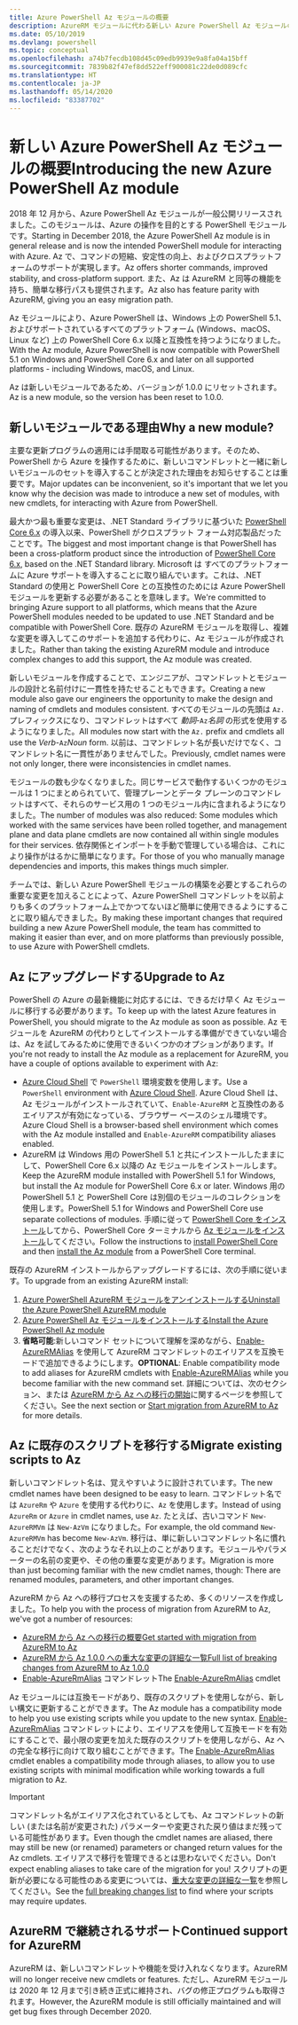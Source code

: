 ```yaml
---
title: Azure PowerShell Az モジュールの概要
description: AzureRM モジュールに代わる新しい Azure PowerShell Az モジュールの概要。
ms.date: 05/10/2019
ms.devlang: powershell
ms.topic: conceptual
ms.openlocfilehash: a74b7fecdb108d45c09edb9939e9a8fa04a15bff
ms.sourcegitcommit: 7839b82f47ef8dd522eff900081c22de0d089cfc
ms.translationtype: HT
ms.contentlocale: ja-JP
ms.lasthandoff: 05/14/2020
ms.locfileid: "83387702"
---
```

# <a name="introducing-the-new-azure-powershell-az-module"></a><span data-ttu-id="a8b17-103">新しい Azure PowerShell Az モジュールの概要</span><span class="sxs-lookup"><span data-stu-id="a8b17-103">Introducing the new Azure PowerShell Az module</span></span>

<span data-ttu-id="a8b17-104">2018 年 12 月から、Azure PowerShell Az モジュールが一般公開リリースされました。このモジュールは、Azure の操作を目的とする PowerShell モジュールです。</span><span class="sxs-lookup"><span data-stu-id="a8b17-104">Starting in December 2018, the Azure PowerShell Az module is in general release and is now the intended PowerShell module for interacting with Azure.</span></span> <span data-ttu-id="a8b17-105">Az で、コマンドの短縮、安定性の向上、およびクロスプラットフォームのサポートが実現します。</span><span class="sxs-lookup"><span data-stu-id="a8b17-105">Az offers shorter commands, improved stability, and cross-platform support.</span></span> <span data-ttu-id="a8b17-106">また、Az は AzureRM と同等の機能を持ち、簡単な移行パスも提供されます。</span><span class="sxs-lookup"><span data-stu-id="a8b17-106">Az also has feature parity with AzureRM, giving you an easy migration path.</span></span>

<span data-ttu-id="a8b17-107">Az モジュールにより、Azure PowerShell は、Windows 上の PowerShell 5.1、およびサポートされているすべてのプラットフォーム (Windows、macOS、Linux など) 上の PowerShell Core 6.x 以降と互換性を持つようになりました。</span><span class="sxs-lookup"><span data-stu-id="a8b17-107">With the Az module, Azure PowerShell is now compatible with PowerShell 5.1 on Windows and PowerShell Core 6.x and later on all supported platforms - including Windows, macOS, and Linux.</span></span>

<span data-ttu-id="a8b17-108">Az は新しいモジュールであるため、バージョンが 1.0.0 にリセットされます。</span><span class="sxs-lookup"><span data-stu-id="a8b17-108">Az is a new module, so the version has been reset to 1.0.0.</span></span>

## <a name="why-a-new-module"></a><span data-ttu-id="a8b17-109">新しいモジュールである理由</span><span class="sxs-lookup"><span data-stu-id="a8b17-109">Why a new module?</span></span>

<span data-ttu-id="a8b17-110">主要な更新プログラムの適用には手間取る可能性があります。そのため、PowerShell から Azure を操作するために、新しいコマンドレットと一緒に新しいモジュールのセットを導入することが決定された理由をお知らせすることは重要です。</span><span class="sxs-lookup"><span data-stu-id="a8b17-110">Major updates can be inconvenient, so it's important that we let you know why the decision was made to introduce a new set of modules, with new cmdlets, for interacting with Azure from PowerShell.</span></span>

<span data-ttu-id="a8b17-111">最大かつ最も重要な変更は、.NET Standard ライブラリに基づいた [PowerShell Core 6.x](/powershell/scripting/overview) の導入以来、PowerShell がクロスプラット フォーム対応製品だったことです。</span><span class="sxs-lookup"><span data-stu-id="a8b17-111">The biggest and most important change is that PowerShell has been a cross-platform product since the introduction of [PowerShell Core 6.x](/powershell/scripting/overview), based on the .NET Standard library.</span></span>
<span data-ttu-id="a8b17-112">Microsoft は すべてのプラットフォームに Azure サポートを導入することに取り組んでいます。これは、.NET Standard の使用と PowerShell Core との互換性のためには Azure PowerShell モジュールを更新する必要があることを意味します。</span><span class="sxs-lookup"><span data-stu-id="a8b17-112">We're committed to bringing Azure support to all platforms, which means that the Azure PowerShell modules needed to be updated to use .NET Standard and be compatible with PowerShell Core.</span></span> <span data-ttu-id="a8b17-113">既存の AzureRM モジュールを取得し、複雑な変更を導入してこのサポートを追加する代わりに、Az モジュールが作成されました。</span><span class="sxs-lookup"><span data-stu-id="a8b17-113">Rather than taking the existing AzureRM module and introduce complex changes to add this support, the Az module was created.</span></span>

<span data-ttu-id="a8b17-114">新しいモジュールを作成することで、エンジニアが、コマンドレットとモジュールの設計と名前付けに一貫性を持たせることもできます。</span><span class="sxs-lookup"><span data-stu-id="a8b17-114">Creating a new module also gave our engineers the opportunity to make the design and naming of cmdlets and modules consistent.</span></span> <span data-ttu-id="a8b17-115">すべてのモジュールの先頭は `Az.` プレフィックスになり、コマンドレットはすべて _動詞_-`Az`_名詞_ の形式を使用するようになりました。</span><span class="sxs-lookup"><span data-stu-id="a8b17-115">All modules now start with the `Az.` prefix and cmdlets all use the _Verb_-`Az`_Noun_ form.</span></span> <span data-ttu-id="a8b17-116">以前は、コマンドレット名が長いだけでなく、コマンドレット名に一貫性がありませんでした。</span><span class="sxs-lookup"><span data-stu-id="a8b17-116">Previously, cmdlet names were not only longer, there were inconsistencies in cmdlet names.</span></span>

<span data-ttu-id="a8b17-117">モジュールの数も少なくなりました。同じサービスで動作するいくつかのモジュールは 1 つにまとめられていて、管理プレーンとデータ プレーンのコマンドレットはすべて、それらのサービス用の 1 つのモジュール内に含まれるようになりました。</span><span class="sxs-lookup"><span data-stu-id="a8b17-117">The number of modules was also reduced: Some modules which worked with the same services have been rolled together, and management plane and data plane cmdlets are now contained all within single modules for their services.</span></span> <span data-ttu-id="a8b17-118">依存関係とインポートを手動で管理している場合は、これにより操作がはるかに簡単になります。</span><span class="sxs-lookup"><span data-stu-id="a8b17-118">For those of you who manually manage dependencies and imports, this makes things much simpler.</span></span>

<span data-ttu-id="a8b17-119">チームでは、新しい Azure PowerShell モジュールの構築を必要とするこれらの重要な変更を加えることによって、Azure PowerShell コマンドレットを以前よりも多くのプラットフォーム上でかつてないほど簡単に使用できるようにすることに取り組んできました。</span><span class="sxs-lookup"><span data-stu-id="a8b17-119">By making these important changes that required building a new Azure PowerShell module, the team has committed to making it easier than ever, and on more platforms than previously possible, to use Azure with PowerShell cmdlets.</span></span>

## <a name="upgrade-to-az"></a><span data-ttu-id="a8b17-120">Az にアップグレードする</span><span class="sxs-lookup"><span data-stu-id="a8b17-120">Upgrade to Az</span></span>

<span data-ttu-id="a8b17-121">PowerShell の Azure の最新機能に対応するには、できるだけ早く Az モジュールに移行する必要があります。</span><span class="sxs-lookup"><span data-stu-id="a8b17-121">To keep up with the latest Azure features in PowerShell, you should migrate to the Az module as soon as possible.</span></span> <span data-ttu-id="a8b17-122">Az モジュールを AzureRM の代わりとしてインストールする準備ができていない場合は、Az を試してみるために使用できるいくつかのオプションがあります。</span><span class="sxs-lookup"><span data-stu-id="a8b17-122">If you're not ready to install the Az module as a replacement for AzureRM, you have a couple of options available to experiment with Az:</span></span>

* <span data-ttu-id="a8b17-123">[Azure Cloud Shell](https://docs.microsoft.com/azure/cloud-shell/overview) で `PowerShell` 環境変数を使用します。</span><span class="sxs-lookup"><span data-stu-id="a8b17-123">Use a `PowerShell` environment with [Azure Cloud Shell](https://docs.microsoft.com/azure/cloud-shell/overview).</span></span>
  <span data-ttu-id="a8b17-124">Azure Cloud Shell は、Az モジュールがインストールされていて、`Enable-AzureRM` と互換性のあるエイリアスが有効になっている、ブラウザー ベースのシェル環境です。</span><span class="sxs-lookup"><span data-stu-id="a8b17-124">Azure Cloud Shell is a browser-based shell environment which comes with the Az module installed and `Enable-AzureRM` compatibility aliases enabled.</span></span>
* <span data-ttu-id="a8b17-125">AzureRM は Windows 用の PowerShell 5.1 と共にインストールしたままにして、PowerShell Core 6.x 以降の Az モジュールをインストールします。</span><span class="sxs-lookup"><span data-stu-id="a8b17-125">Keep the AzureRM module installed with PowerShell 5.1 for Windows, but install the Az module for PowerShell Core 6.x or later.</span></span> <span data-ttu-id="a8b17-126">Windows 用の PowerShell 5.1 と PowerShell Core は別個のモジュールのコレクションを使用します。</span><span class="sxs-lookup"><span data-stu-id="a8b17-126">PowerShell 5.1 for Windows and PowerShell Core use separate collections of modules.</span></span> <span data-ttu-id="a8b17-127">手順に従って [PowerShell Core をインストール](/powershell/scripting/install/installing-powershell-core-on-windows)してから、PowerShell Core ターミナルから [Az モジュールをインストール](install-az-ps.md)してください。</span><span class="sxs-lookup"><span data-stu-id="a8b17-127">Follow the instructions to [install PowerShell Core](/powershell/scripting/install/installing-powershell-core-on-windows) and then [install the Az module](install-az-ps.md) from a PowerShell Core terminal.</span></span>

<span data-ttu-id="a8b17-128">既存の AzureRM インストールからアップグレードするには、次の手順に従います。</span><span class="sxs-lookup"><span data-stu-id="a8b17-128">To upgrade from an existing AzureRM install:</span></span>

1. [<span data-ttu-id="a8b17-129">Azure PowerShell AzureRM モジュールをアンインストールする</span><span class="sxs-lookup"><span data-stu-id="a8b17-129">Uninstall the Azure PowerShell AzureRM module</span></span>](/powershell/azure/uninstall-az-ps#uninstall-the-azurerm-module)
2. [<span data-ttu-id="a8b17-130">Azure PowerShell Az モジュールをインストールする</span><span class="sxs-lookup"><span data-stu-id="a8b17-130">Install the Azure PowerShell Az module</span></span>](install-az-ps.md)
3. <span data-ttu-id="a8b17-131">__省略可能__:新しいコマンド セットについて理解を深めながら、[Enable-AzureRMAlias](/powershell/module/az.accounts/enable-azurermalias) を使用して AzureRM コマンドレットのエイリアスを互換モードで追加できるようにします。</span><span class="sxs-lookup"><span data-stu-id="a8b17-131">__OPTIONAL__: Enable compatibility mode to add aliases for AzureRM cmdlets with [Enable-AzureRMAlias](/powershell/module/az.accounts/enable-azurermalias) while you become familiar with the new command set.</span></span> <span data-ttu-id="a8b17-132">詳細については、次のセクション、または [AzureRM から Az への移行の開始](migrate-from-azurerm-to-az.md)に関するページを参照してください。</span><span class="sxs-lookup"><span data-stu-id="a8b17-132">See the next section or [Start migration from AzureRM to Az](migrate-from-azurerm-to-az.md) for more details.</span></span>

## <a name="migrate-existing-scripts-to-az"></a><span data-ttu-id="a8b17-133">Az に既存のスクリプトを移行する</span><span class="sxs-lookup"><span data-stu-id="a8b17-133">Migrate existing scripts to Az</span></span>

<span data-ttu-id="a8b17-134">新しいコマンドレット名は、覚えやすいように設計されています。</span><span class="sxs-lookup"><span data-stu-id="a8b17-134">The new cmdlet names have been designed to be easy to learn.</span></span> <span data-ttu-id="a8b17-135">コマンドレット名では `AzureRm` や `Azure` を使用する代わりに、`Az` を使用します。</span><span class="sxs-lookup"><span data-stu-id="a8b17-135">Instead of using `AzureRm` or `Azure` in cmdlet names, use `Az`.</span></span> <span data-ttu-id="a8b17-136">たとえば、古いコマンド `New-AzureRMVm` は `New-AzVm` になりました。</span><span class="sxs-lookup"><span data-stu-id="a8b17-136">For example, the old command `New-AzureRMVm` has become `New-AzVm`.</span></span>
<span data-ttu-id="a8b17-137">移行は、単に新しいコマンドレット名に慣れることだけでなく、次のようなそれ以上のことがあります。モジュールやパラメーターの名前の変更や、その他の重要な変更があります。</span><span class="sxs-lookup"><span data-stu-id="a8b17-137">Migration is more than just becoming familiar with the new cmdlet names, though: There are renamed modules, parameters, and other important changes.</span></span>

<span data-ttu-id="a8b17-138">AzureRM から Az への移行プロセスを支援するため、多くのリソースを作成しました。</span><span class="sxs-lookup"><span data-stu-id="a8b17-138">To help you with the process of migration from AzureRM to Az, we've got a number of resources:</span></span>

* [<span data-ttu-id="a8b17-139">AzureRM から Az への移行の概要</span><span class="sxs-lookup"><span data-stu-id="a8b17-139">Get started with migration from AzureRM to Az</span></span>](migrate-from-azurerm-to-az.md)
* [<span data-ttu-id="a8b17-140">AzureRM から Az 1.0.0 への重大な変更の詳細な一覧</span><span class="sxs-lookup"><span data-stu-id="a8b17-140">Full list of breaking changes from AzureRM to Az 1.0.0</span></span>](migrate-az-1.0.0.md)
* <span data-ttu-id="a8b17-141">[Enable-AzureRmAlias](/powershell/module/az.accounts/enable-azurermalias) コマンドレット</span><span class="sxs-lookup"><span data-stu-id="a8b17-141">The [Enable-AzureRmAlias](/powershell/module/az.accounts/enable-azurermalias) cmdlet</span></span>

<span data-ttu-id="a8b17-142">Az モジュールには互換モードがあり、既存のスクリプトを使用しながら、新しい構文に更新することができます。</span><span class="sxs-lookup"><span data-stu-id="a8b17-142">The Az module has a compatibility mode to help you use existing scripts while you update to the new syntax.</span></span> <span data-ttu-id="a8b17-143">[Enable-AzureRmAlias](/powershell/module/az.accounts/enable-azurermalias) コマンドレットにより、エイリアスを使用して互換モードを有効にすることで、最小限の変更を加えた既存のスクリプトを使用しながら、Az への完全な移行に向けて取り組むことができます。</span><span class="sxs-lookup"><span data-stu-id="a8b17-143">The [Enable-AzureRmAlias](/powershell/module/az.accounts/enable-azurermalias) cmdlet enables a compatibility mode through aliases, to allow you to use existing scripts with minimal modification while working towards a full migration to Az.</span></span>

> [!IMPORTANT]
> <span data-ttu-id="a8b17-144">コマンドレット名がエイリアス化されているとしても、Az コマンドレットの新しい (または名前が変更された) パラメーターや変更された戻り値はまだ残っている可能性があります。</span><span class="sxs-lookup"><span data-stu-id="a8b17-144">Even though the cmdlet names are aliased, there may still be new (or renamed) parameters or changed return values for the Az cmdlets.</span></span> <span data-ttu-id="a8b17-145">エイリアスで移行を管理できるとは思わないでください。</span><span class="sxs-lookup"><span data-stu-id="a8b17-145">Don't expect enabling aliases to take care of the migration for you!</span></span> <span data-ttu-id="a8b17-146">スクリプトの更新が必要になる可能性のある変更については、[重大な変更の詳細な一覧](migrate-az-1.0.0.md)を参照してください。</span><span class="sxs-lookup"><span data-stu-id="a8b17-146">See the [full breaking changes list](migrate-az-1.0.0.md) to find where your scripts may require updates.</span></span>

## <a name="continued-support-for-azurerm"></a><span data-ttu-id="a8b17-147">AzureRM で継続されるサポート</span><span class="sxs-lookup"><span data-stu-id="a8b17-147">Continued support for AzureRM</span></span>

<span data-ttu-id="a8b17-148">AzureRM は、新しいコマンドレットや機能を受け入れなくなります。</span><span class="sxs-lookup"><span data-stu-id="a8b17-148">AzureRM will no longer receive new cmdlets or features.</span></span> <span data-ttu-id="a8b17-149">ただし、AzureRM モジュールは 2020 年 12 月まで引き続き正式に維持され、バグの修正プログラムも取得されます。</span><span class="sxs-lookup"><span data-stu-id="a8b17-149">However, the AzureRM module is still officially maintained and will get bug fixes through December 2020.</span></span>

